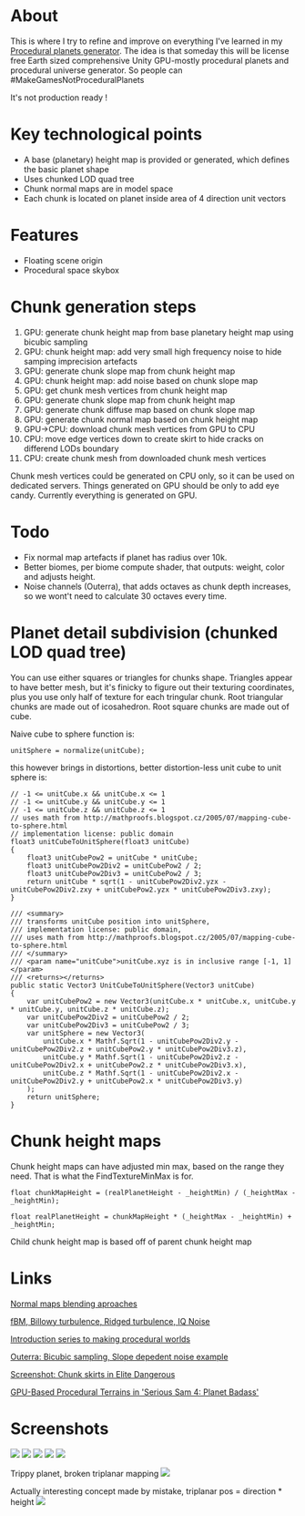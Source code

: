 # About
This is where I try to refine and improve on everything I've learned in my [Procedural planets generator](https://github.com/aeroson/procedural-planets-generator). The idea is that someday this will be license free Earth sized comprehensive Unity GPU-mostly procedural planets and procedural universe generator. So people can #MakeGamesNotProceduralPlanets

It's not production ready !

# Key technological points
- A base (planetary) height map is provided or generated, which defines the basic planet shape
- Uses chunked LOD quad tree
- Chunk normal maps are in model space
- Each chunk is located on planet inside area of 4 direction unit vectors

# Features
- Floating scene origin
- Procedural space skybox

# Chunk generation steps
1. GPU: generate chunk height map from base planetary height map using bicubic sampling
2. GPU: chunk height map: add very small high frequency noise to hide samping imprecision artefacts
3. GPU: generate chunk slope map from chunk height map
4. GPU: chunk height map: add noise based on chunk slope map
5. GPU: get chunk mesh vertices from chunk height map
6. GPU: generate chunk slope map from chunk height map
7. GPU: generate chunk diffuse map based on chunk slope map
8. GPU: generate chunk normal map based on chunk height map
9. GPU->CPU: download chunk mesh vertices from GPU to CPU
10. CPU: move edge vertices down to create skirt to hide cracks on differend LODs boundary
11. CPU: create chunk mesh from downloaded chunk mesh vertices

Chunk mesh vertices could be generated on CPU only, so it can be used on dedicated servers. Things generated on GPU should be only to add eye candy. Currently everything is generated on GPU.


# Todo
 - Fix normal map artefacts if planet has radius over 10k.
 - Better biomes, per biome compute shader, that outputs: weight, color and adjusts height.
 - Noise channels (Outerra), that adds octaves as chunk depth increases, so we wont't need to calculate 30 octaves every time.

# Planet detail subdivision (chunked LOD quad tree)
You can use either squares or triangles for chunks shape. Triangles appear to have better mesh, but it's finicky to figure out their texturing coordinates, plus you use only half of texture for each tringular chunk.
Root triangular chunks are made out of icosahedron. Root square chunks are made out of cube.

Naive cube to sphere function is:
```
unitSphere = normalize(unitCube);
```
this however brings in distortions, better distortion-less unit cube to unit sphere is:
```
// -1 <= unitCube.x && unitCube.x <= 1
// -1 <= unitCube.y && unitCube.y <= 1
// -1 <= unitCube.z && unitCube.z <= 1
// uses math from http://mathproofs.blogspot.cz/2005/07/mapping-cube-to-sphere.html
// implementation license: public domain
float3 unitCubeToUnitSphere(float3 unitCube)
{
	float3 unitCubePow2 = unitCube * unitCube;
	float3 unitCubePow2Div2 = unitCubePow2 / 2;
	float3 unitCubePow2Div3 = unitCubePow2 / 3;
	return unitCube * sqrt(1 - unitCubePow2Div2.yzx - unitCubePow2Div2.zxy + unitCubePow2.yzx * unitCubePow2Div3.zxy);
}
```
```
/// <summary>
/// transforms unitCube position into unitSphere,
/// implementation license: public domain,
/// uses math from http://mathproofs.blogspot.cz/2005/07/mapping-cube-to-sphere.html
/// </summary>
/// <param name="unitCube">unitCube.xyz is in inclusive range [-1, 1]</param>
/// <returns></returns>
public static Vector3 UnitCubeToUnitSphere(Vector3 unitCube)
{
	var unitCubePow2 = new Vector3(unitCube.x * unitCube.x, unitCube.y * unitCube.y, unitCube.z * unitCube.z);
	var unitCubePow2Div2 = unitCubePow2 / 2;
	var unitCubePow2Div3 = unitCubePow2 / 3;
	var unitSphere = new Vector3(
		unitCube.x * Mathf.Sqrt(1 - unitCubePow2Div2.y - unitCubePow2Div2.z + unitCubePow2.y * unitCubePow2Div3.z),
		unitCube.y * Mathf.Sqrt(1 - unitCubePow2Div2.z - unitCubePow2Div2.x + unitCubePow2.z * unitCubePow2Div3.x),
		unitCube.z * Mathf.Sqrt(1 - unitCubePow2Div2.x - unitCubePow2Div2.y + unitCubePow2.x * unitCubePow2Div3.y)
	);
	return unitSphere;
}
```


# Chunk height maps
Chunk height maps can have adjusted min max, based on the range they need. That is what the FindTextureMinMax is for.
```
float chunkMapHeight = (realPlanetHeight - _heightMin) / (_heightMax - _heightMin);

float realPlanetHeight = chunkMapHeight * (_heightMax - _heightMin) + _heightMin;
```

Child chunk height map is based off of parent chunk height map

# Links
[Normal maps blending aproaches](http://blog.selfshadow.com/publications/blending-in-detail/)

[fBM, Billowy turbulence, Ridged turbulence, IQ Noise](http://www.decarpentier.nl/scape-procedural-basics)

[Introduction series to making procedural worlds](https://acko.net/blog/making-worlds-introduction/)

[Outerra: Bicubic sampling, Slope depedent noise example](http://www.outerra.com/procedural/demo.html)

[Screenshot: Chunk skirts in Elite Dangerous](https://image.prntscr.com/image/ftDCxkimQK6uRgKqs9WBdg.png)

[GPU-Based Procedural Terrains in 'Serious Sam 4: Planet Badass'](https://www.gdcvault.com/play/1026349/Advanced-Graphics-Techniques-Tutorial-Four)


# Screenshots
![](https://image.prntscr.com/image/lv0pwbK-R0CGY1vul4sscQ.png)
![](https://image.prntscr.com/image/Er1Jco2CQIWRK78frl0r_A.png)
![](https://image.prntscr.com/image/70iHXoC0SRuWO9_dFqGeHQ.png)
![](https://image.prntscr.com/image/KH_JAmfrTiqcKP1Nkud8wg.png)
![](https://image.prntscr.com/image/phJL6VqzTFCSYSSzSg4Fww.png)

Trippy planet, broken triplanar mapping
![](https://i.imgur.com/A5GUZCv.png)

Actually interesting concept made by mistake, triplanar pos = direction * height 
![](https://i.imgur.com/yQg9s90.png)
